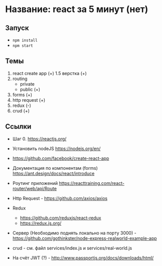 # Название: react за 5 минут (нет)

## Запуск
- ```npm install ```
- ```npm start```

## Темы 
1. react create app (+)
1.5 верстка (+)
2. routing 
    - private
    - public (+)
3. forms (+)
4. http request (+)
5. redux (-)
6. crud (+)

## Ссылки
- Шаг 0. https://reactjs.org/
- Установить nodeJS https://nodejs.org/en/
- https://github.com/facebook/create-react-app

- Документация по компонентам (forms) https://ant.design/docs/react/introduce

- Роутинг приложений https://reacttraining.com/react-router/web/api/Route

- Http Request -  https://github.com/axios/axios

- Redux 
	- https://github.com/reduxjs/react-redux
	- https://redux.js.org/

- Сервер (Необходимо поднять локально на порту 3000) - https://github.com/gothinkster/node-express-realworld-example-app

- crud - см. файл services/index.js и services/real-world.js
- На счёт JWT (?) - http://www.passportjs.org/docs/downloads/html/
